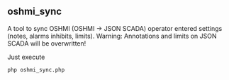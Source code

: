 ## oshmi_sync

A tool to sync OSHMI (OSHMI -> JSON SCADA) operator entered settings (notes, alarms inhibits, limits).
Warning: Annotations and limits on JSON SCADA will be overwritten!

Just execute

    php oshmi_sync.php
